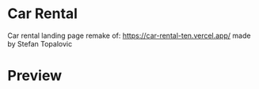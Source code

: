 # Car Rental
Car rental landing page remake of: https://car-rental-ten.vercel.app/ made by Stefan Topalovic

# Preview
